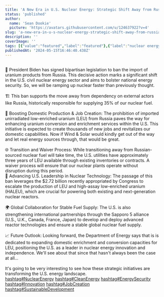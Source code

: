 ```yaml
---
title: 'A New Era in U.S. Nuclear Energy: Strategic Shift Away from Russian Uranium. A brief report coupled with opinion...'
status: 'published'
author:
  name: 'Sean Dookie'
  picture: 'https://avatars.githubusercontent.com/u/124637922?v=4'
slug: 'a-new-era-in-u-s-nuclear-energy-strategic-shift-away-from-russian-uranium-a-brief-report-coupled-with-opinion'
description: ''
coverImage: ''
tags: [{"value":"featured","label":"featured"},{"label":"nuclear energy","value":"nuclearEnergy"}]
publishedAt: '2024-05-15T16:46:40.438Z'
---
```


\
🔋 President Biden has signed bipartisan legislation to ban the import of uranium products from Russia. This decisive action marks a significant shift in the U.S. civil nuclear energy sector and aims to bolster national energy security. So, we will be ramping up nuclear faster than previously thought.\
\
🏗️ This ban supports the move away from dependency on external actors like Russia, historically responsible for supplying 35% of our nuclear fuel.\
\
💼 Boosting Domestic Production & Job Creation: The prohibition of imported unirradiated low-enriched uranium (LEU) from Russia paves the way for enhancing uranium conversion and enrichment services within the U.S. This initiative is expected to create thousands of new jobs and revitalizes our domestic capabilities. Now if Wind & Solar would kindly get out of the way and let real energy sources through, that would be great.\
\
🌐 Transition and Waiver Process: While transitioning away from Russian-sourced nuclear fuel will take time, the U.S. utilities have approximately three years of LEU available through existing inventories or contracts. A waiver process will ensure that our nuclear plants operate without disruption during this period. \
🚀 Advancing U.S. Leadership in Nuclear Technology: The passage of this ban leverages the $2.72 billion recently appropriated by Congress to escalate the production of LEU and high-assay low-enriched uranium (HALEU), which are crucial for powering both existing and next-generation nuclear reactors.\
\
🌍 Global Collaboration for Stable Fuel Supply: The U.S. is also strengthening international partnerships through the Sapporo 5 alliance (U.S., U.K., Canada, France, Japan) to develop and deploy advanced reactor technologies and ensure a stable global nuclear fuel supply.\
\
📈 Future Outlook: Looking forward, the Department of Energy says that is is dedicated to expanding domestic enrichment and conversion capacities for LEU, positioning the U.S. as a leader in nuclear energy innovation and independence. We'll see about that since that hasn't always been the case at all...\
\
It's going to be very interesting to see how these strategic initiatives are transforming the U.S. energy landscape.\
[hashtag#NuclearEnergy](https://www.linkedin.com/feed/hashtag/?keywords=nuclearenergy&highlightedUpdateUrns=urn%3Ali%3Aactivity%3A7196562037714354177) [hashtag#CleanEnergy](https://www.linkedin.com/feed/hashtag/?keywords=cleanenergy&highlightedUpdateUrns=urn%3Ali%3Aactivity%3A7196562037714354177) [hashtag#EnergySecurity](https://www.linkedin.com/feed/hashtag/?keywords=energysecurity&highlightedUpdateUrns=urn%3Ali%3Aactivity%3A7196562037714354177) [hashtag#Innovation](https://www.linkedin.com/feed/hashtag/?keywords=innovation&highlightedUpdateUrns=urn%3Ali%3Aactivity%3A7196562037714354177) [hashtag#JobCreation](https://www.linkedin.com/feed/hashtag/?keywords=jobcreation&highlightedUpdateUrns=urn%3Ali%3Aactivity%3A7196562037714354177) [hashtag#SustainableDevelopment](https://www.linkedin.com/feed/hashtag/?keywords=sustainabledevelopment&highlightedUpdateUrns=urn%3Ali%3Aactivity%3A7196562037714354177)